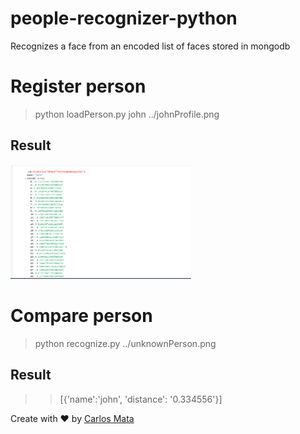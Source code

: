 # people-recognizer-python
Recognizes a face from an encoded list of faces stored in mongodb
# Register person

> python loadPerson.py john ../johnProfile.png

## Result

<img width="289" src="https://raw.githubusercontent.com/carlosmata96/people-recognizer-python/master/img/johnRegister.png">

# Compare person

> python recognize.py ../unknownPerson.png

## Result

>> [{'name':'john', 'distance': '0.334556'}]

Create with ❤️ by [Carlos Mata](https://github.com/carlosmata96)